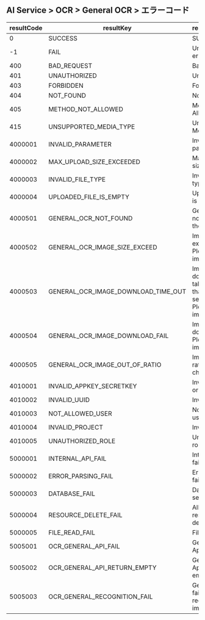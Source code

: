 ## AI Service > OCR > General OCR > エラーコード

| resultCode | resultKey | resultMessage |
|---|---|----|
| 0 | SUCCESS | SUCCESS |
| -1 | FAIL | Unknown error. |
| 400 | BAD_REQUEST | Bad Request |
| 401 | UNAUTHORIZED | Unauthorized |
| 403 | FORBIDDEN | Forbidden |
| 404 | NOT_FOUND | Not Found |
| 405 | METHOD_NOT_ALLOWED | Method Not Allowed |
| 415 | UNSUPPORTED_MEDIA_TYPE | Unsupported Media Type |
| 4000001 | INVALID_PARAMETER | Invalid parameter. |
| 4000002 | MAX_UPLOAD_SIZE_EXCEEDED | Max upload file size exceeded. |
| 4000003 | INVALID_FILE_TYPE | Invalid file type. |
| 4000004 | UPLOADED_FILE_IS_EMPTY | Uploaded file is empty.  |
| 4000501 | GENERAL_OCR_NOT_FOUND | General OCR not found in the image.  |
| 4000502 | GENERAL_OCR_IMAGE_SIZE_EXCEED | Image size exceeded. Please check image URL.  |
| 4000503 | GENERAL_OCR_IMAGE_DOWNLOAD_TIME_OUT | Image download takes more than 20 seconds. Please check image URL.  |
| 4000504 | GENERAL_OCR_IMAGE_DOWNLOAD_FAIL | Image download fail. Please check image URL.  |
| 4000505 | GENERAL_OCR_IMAGE_OUT_OF_RATIO | Image out of ratio. Please check image.  |
| 4010001 | INVALID_APPKEY_SECRETKEY | Invalid appKey or secretKey. |
| 4010002 | INVALID_UUID | Invalid uuid. |
| 4010003 | NOT_ALLOWED_USER | Not allowed user. |
| 4010004 | INVALID_PROJECT | Invalid project.  |
| 4010005 | UNAUTHORIZED_ROLE | Unauthorized role.  |
| 5000001 | INTERNAL_API_FAIL | Internal Api fail.  |
| 5000002 | ERROR_PARSING_FAIL | Error parsing fail. |
| 5000003 | DATABASE_FAIL | Database server error. |
| 5000004 | RESOURCE_DELETE_FAIL | All or some resource delete fail. |
| 5000005 | FILE_READ_FAIL | File read fail. |
| 5005001 | OCR_GENERAL_API_FAIL| General OCR Api fail.  |
| 5005002 | OCR_GENERAL_API_RETURN_EMPTY | General OCR Api returned empty body. |
| 5005003 | OCR_GENERAL_RECOGNITION_FAIL | General OCR failed to recognize the image. |
